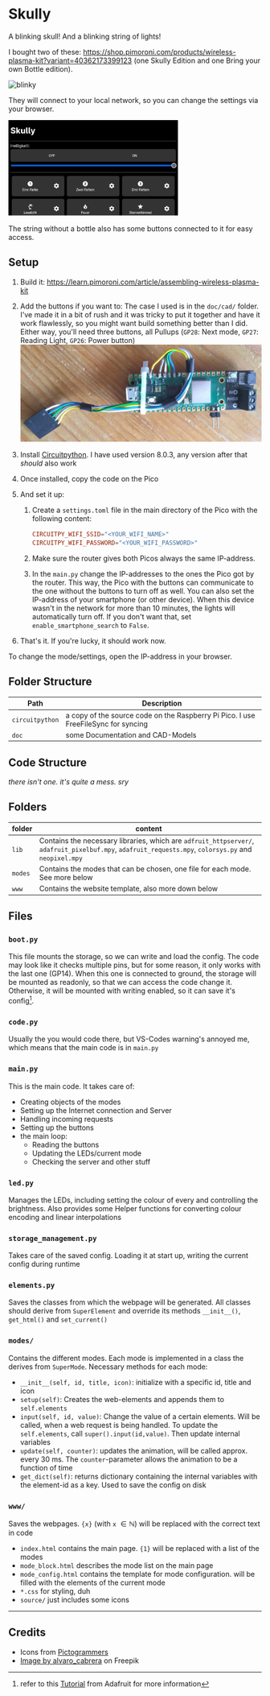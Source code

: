 # Skully


A blinking skull! And a blinking string of lights!

I bought two of these: https://shop.pimoroni.com/products/wireless-plasma-kit?variant=40362173399123 (one Skully Edition and one Bring your own Bottle edition).

![blinky](./ReadMe.assets/blinky.gif)

They will connect to your local network, so you can change the settings via your browser.

<img src="./ReadMe.assets/webpage_mobile_landscape.png" alt="webpage" style="zoom: 33%;" />

The string without a bottle also has some buttons connected to it for easy access.

## Setup

1. Build it: https://learn.pimoroni.com/article/assembling-wireless-plasma-kit

2. Add the buttons if you want to:
    The case I used is in the `doc/cad/` folder. I've made it in a bit of rush and it was tricky to put it together and have it work flawlessly, so you might want build something better than I did.
    Either way, you'll need three buttons, all Pullups (`GP28`: Next mode, `GP27`: Reading Light, `GP26`: Power button)
    ![pico_soldered](./ReadMe.assets/pico_soldered.jpg)

3. Install [Circuitpython](https://circuitpython.org/board/raspberry_pi_pico_w/). I have used version 8.0.3, any version after that *should* also work

4. Once installed, copy the code on the Pico

5. And set it up:

    1. Create a `settings.toml` file in the main directory of the Pico with the following content:
        ```toml
        CIRCUITPY_WIFI_SSID="<YOUR_WIFI_NAME>"
        CIRCUITPY_WIFI_PASSWORD="<YOUR_WIFI_PASSWORD>"
        ```

    2. Make sure the router gives both Picos always the same IP-address.

    3. In the `main.py` change the IP-addresses to the ones the Pico got by the router. This way, the Pico with the buttons can communicate to the one without the buttons to turn off as well.
        You can also set the IP-address of your smartphone (or other device). When this device wasn't in the network for more than 10 minutes, the lights will automatically turn off. If you don't want that, set `enable_smartphone_search` to `False`.

6. That's it. If you're lucky, it should work now.

To change the mode/settings, open the IP-address in your browser.

## Folder Structure

| Path            | Description                                                  |
| --------------- | ------------------------------------------------------------ |
| `circuitpython` | a copy of the source code on the Raspberry Pi Pico. I use FreeFileSync for syncing |
| `doc`           | some Documentation and CAD-Models                            |



## Code Structure

*there isn't one. it's quite a mess. sry*



## Folders

| folder  | content                                                      |
| ------- | ------------------------------------------------------------ |
| `lib`   | Contains the necessary libraries, which are `adfruit_httpserver/`, `adafruit_pixelbuf.mpy`, `adafruit_requests.mpy`, `colorsys.py` and `neopixel.mpy` |
| `modes` | Contains the modes that can be chosen, one file for each mode. See more below |
| `www`   | Contains the website template, also more down below          |

## Files

### `boot.py`

This file mounts the storage, so we can write and load the config. The code may look like it checks multiple pins, but for some reason, it only works with the last one (GP14). When this one is connected to ground, the storage will be mounted as readonly, so that we can access the code change it. Otherwise, it will be mounted with writing enabled, so it can save it's config[^ada_storage_mount].



### `code.py`

Usually the you would code there, but VS-Codes warning's annoyed me, which means that the main code is in `main.py`



### `main.py`

This is the main code. It takes care of:

- Creating objects of the modes
- Setting up the Internet connection and Server
- Handling incoming requests
- Setting up the buttons
- the main loop:
    - Reading the buttons
    - Updating the LEDs/current mode
    - Checking the server and other stuff



### `led.py`

Manages the LEDs, including setting the colour of every and controlling the brightness.
Also provides some Helper functions for converting colour encoding and linear interpolations



### `storage_management.py`

Takes care of the saved config. Loading it at start up, writing the current config during runtime



### `elements.py`

Saves the classes from which the webpage will be generated.
All classes should derive from `SuperElement` and override its methods `__init__()`, `get_html()` and `set_current()`



### `modes/`

Contains the different modes. Each mode is implemented in a class the derives from `SuperMode`.
Necessary methods for each mode:

- `__init__(self, id, title, icon)`: initialize with a specific id, title and icon
- `setup(self)`: Creates the web-elements and appends them to `self.elements`
- `input(self, id, value)`: Change the value of a certain elements. Will be called, when a web request is being handled. To update the `self.elements`, call `super().input(id,value)`. Then update internal variables
- `update(self, counter)`: updates the animation, will be called approx. every 30 ms. The `counter`-parameter allows the animation to be a function of time
- `get_dict(self)`: returns dictionary containing the internal variables with the element-id as a key. Used to save the config on disk



### `www/`

Saves the webpages. `{x}` (with `x` $\in \mathbb{N}$) will be replaced with the correct text in code

- `index.html` contains the main page. `{1}` will be replaced with a list of the modes
- `mode_block.html` describes the mode list on the main page
- `mode_config.html` contains the template for mode configuration. will be filled with the elements of the current mode
- `*.css` for styling, duh
- `source/` just includes some icons



---

## Credits

- Icons from [Pictogrammers](https://pictogrammers.com/library/mdi/)
- <a href="https://www.freepik.com/free-vector/ornamental-borders-collection_1188383.htm#query=ornament%20svg&position=26&from_view=keyword&track=ais">Image by alvaro_cabrera</a> on Freepik



[^ada_storage_mount]: refer to this [Tutorial](https://learn.adafruit.com/circuitpython-essentials/circuitpython-storage) from Adafruit for more information

